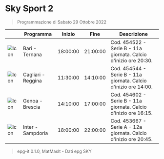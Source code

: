 # Sky Sport 2
> Programmazione di Sabato 29 Ottobre 2022

||Programma|Inizio|Fine|Descrizione|
|---|---|---|---|---|
|![Icon](https://guidatv.sky.it/uuid/abc4f816-76c1-4da4-abfa-290fb909032d/cover?md5ChecksumParam=a3ea0786519bfbde7130582d466a4942)|Bari - Ternana|18:00:00|21:00:00|Cod. 454522 - Serie B - 11a giornata. Calcio d&#039;inizio ore 20:30.
|![Icon](https://guidatv.sky.it/uuid/906cc02b-27d1-4ab8-8bc9-a470eac147ad/cover?md5ChecksumParam=9b513708191b0b7b51f885865808f90b)|Cagliari - Reggina|11:30:00|14:10:00|Cod. 454544 - Serie B - 11a giornata. Calcio d&#039;inizio ore 14:00.
|![Icon](https://guidatv.sky.it/uuid/df9a59a4-5962-4f81-8c7e-0cd649a0e5d5/cover?md5ChecksumParam=21e6d684ffcce177f22c6aa78567d1eb)|Genoa - Brescia|14:10:00|17:00:00|Cod. 454602 - Serie B - 11a giornata. Calcio d&#039;inizio ore 16:15.
|![Icon](https://guidatv.sky.it/uuid/f8307efd-f2df-4f73-ba80-6b26dc7580ef/cover?md5ChecksumParam=cd1e750f6d592a6dc1a913f9bc9746e5)|Inter - Sampdoria|18:00:00|22:00:00|Cod. 453667 - Serie A - 12a giornata. Calcio d&#039;inizio ore 20:45.



 > epg-it 0.1.0, MatMasIt - Dati epg SKY